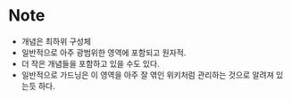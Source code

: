 # Note
- 개념은 최하위 구성체
- 일반적으로 아주 광범위한 영역에 포함되고 원자적.
- 더 작은 개념들을 포함하고 있을 수도 있다.
- 일반적으로 가드닝은 이 영역을 아주 잘 엮인 위키처럼 관리하는 것으로 알려져 있는듯 하다.